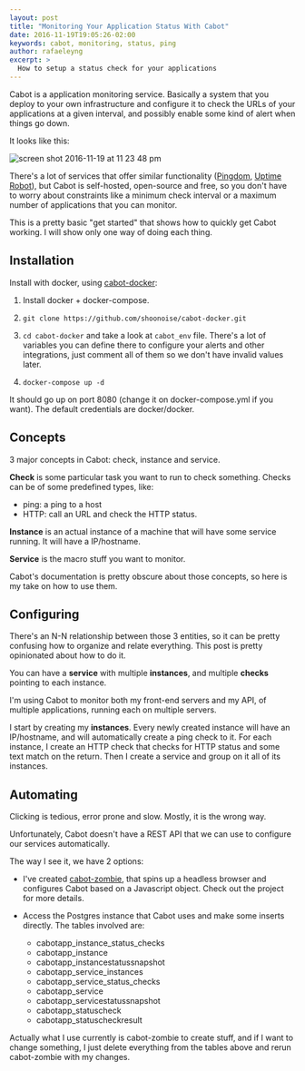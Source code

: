 ```yaml
---
layout: post
title: "Monitoring Your Application Status With Cabot"
date: 2016-11-19T19:05:26-02:00
keywords: cabot, monitoring, status, ping
author: rafaeleyng
excerpt: >
  How to setup a status check for your applications
---
```


Cabot is a application monitoring service. Basically a system that you deploy to your own infrastructure and configure it to check the URLs of your applications at a given interval, and possibly enable some kind of alert when things go down.

It looks like this:

![screen shot 2016-11-19 at 11 23 48 pm](https://cloud.githubusercontent.com/assets/4842605/20459783/9930e04a-aeb5-11e6-8fed-1ab2aa866d95.png)

There's a lot of services that offer similar functionality ([Pingdom](https://www.pingdom.com/), [Uptime Robot](https://uptimerobot.com/)), but Cabot is self-hosted, open-source and free, so you don't have to worry about constraints like a minimum check interval or a maximum number of applications that you can monitor.

This is a pretty basic "get started" that shows how to quickly get Cabot working. I will show only one way of doing each thing.

## Installation

Install with docker, using [cabot-docker](https://github.com/shoonoise/cabot-docker):

1. Install docker + docker-compose.

1. `git clone https://github.com/shoonoise/cabot-docker.git`

1. `cd cabot-docker` and take a look at `cabot_env` file. There's a lot of variables you can define there to configure your alerts and other integrations, just comment all of them so we don't have invalid values later.

1. `docker-compose up -d`

It should go up on port 8080 (change it on docker-compose.yml if you want). The default credentials are docker/docker.

## Concepts

3 major concepts in Cabot: check, instance and service.

**Check** is some particular task you want to run to check something. Checks can be of some predefined types, like:
  - ping: a ping to a host
  - HTTP: call an URL and check the HTTP status.

**Instance** is an actual instance of a machine that will have some service running. It will have a IP/hostname.

**Service** is the macro stuff you want to monitor.

Cabot's documentation is pretty obscure about those concepts, so here is my take on how to use them.

## Configuring

There's an N-N relationship between those 3 entities, so it can be pretty confusing how to organize and relate everything. This post is pretty opinionated about how to do it.

You can have a **service** with multiple **instances**, and multiple **checks** pointing to each instance.

I'm using Cabot to monitor both my front-end servers and my API, of multiple applications, running each on multiple servers.

I start by creating my **instances**. Every newly created instance will have an IP/hostname, and will automatically create a ping check to it. For each instance, I create an HTTP check that checks for HTTP status and some text match on the return. Then I create a service and group on it all of its instances.

## Automating

Clicking is tedious, error prone and slow. Mostly, it is the wrong way.

Unfortunately, Cabot doesn't have a REST API that we can use to configure our services automatically.

The way I see it, we have 2 options:

- I've created [cabot-zombie](https://github.com/rafaeleyng/cabot-zombie), that spins up a headless browser and configures Cabot based on a Javascript object. Check out the project for more details.

- Access the Postgres instance that Cabot uses and make some inserts directly. The tables involved are:
  - cabotapp_instance_status_checks
  - cabotapp_instance
  - cabotapp_instancestatussnapshot
  - cabotapp_service_instances
  - cabotapp_service_status_checks
  - cabotapp_service
  - cabotapp_servicestatussnapshot
  - cabotapp_statuscheck
  - cabotapp_statuscheckresult

Actually what I use currently is cabot-zombie to create stuff, and if I want to change something, I just delete everything from the tables above and rerun cabot-zombie with my changes.
